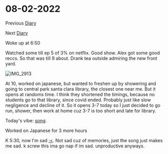 # 08-02-2022

Previous [Diary](https://aryanmangla23.github.io/08-01-2022/)

Next [Diary](https://aryanmangla23.github.io/08-02-2022/)

Woke up at 6:50

Watched some till ep 5 of 3% on netflix. Good show. Alex got some good reccs. So that was till 9 about. Drank tea outside admiring the new front yard. 

![IMG_2913](https://user-images.githubusercontent.com/55885627/182453653-12c8db7c-3ead-4234-b705-935dca86815e.jpg)

At 10, worked on japanese, but wanted to freshen up by showering and going to central park santa clara library, the closest one near me. But it opens at randoms time. I think they shortened the timings, because no students go to that library, since covid ended. Probably just like slow negligence and decline of it. So it opens 3-7 today so I just decided to go run, shower, then work at home cuz 3-7 is too short and late for library. 

Today's vibe: [song](https://www.youtube.com/watch?v=5Di20x6vVVU).

Worked on Japanese for 3 more hours

K 5:30, now I'm sad [:<](https://open.spotify.com/track/3jXl94Bd3ONk4yTVgYPR30?si=f1a897ec16c6441b). Not sad cuz of memories, just the song just makes me sad. k screw this ima go nap if im sad. unproductive anyways.
